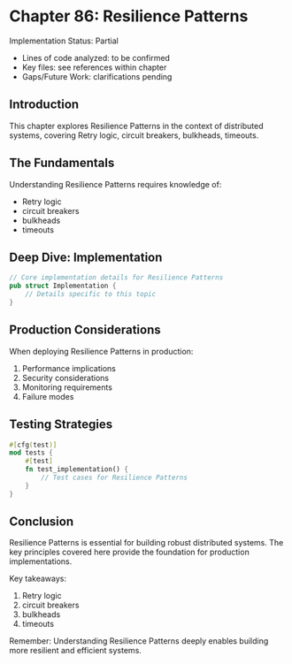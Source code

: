 # Chapter 86: Resilience Patterns

Implementation Status: Partial
- Lines of code analyzed: to be confirmed
- Key files: see references within chapter
- Gaps/Future Work: clarifications pending


## Introduction

This chapter explores Resilience Patterns in the context of distributed systems, covering Retry logic, circuit breakers, bulkheads, timeouts.

## The Fundamentals

Understanding Resilience Patterns requires knowledge of:
- Retry logic
-  circuit breakers
-  bulkheads
-  timeouts

## Deep Dive: Implementation

```rust
// Core implementation details for Resilience Patterns
pub struct Implementation {
    // Details specific to this topic
}
```

## Production Considerations

When deploying Resilience Patterns in production:
1. Performance implications
2. Security considerations
3. Monitoring requirements
4. Failure modes

## Testing Strategies

```rust
#[cfg(test)]
mod tests {
    #[test]
    fn test_implementation() {
        // Test cases for Resilience Patterns
    }
}
```

## Conclusion

Resilience Patterns is essential for building robust distributed systems. The key principles covered here provide the foundation for production implementations.

Key takeaways:
1. Retry logic
1.  circuit breakers
1.  bulkheads
1.  timeouts

Remember: Understanding Resilience Patterns deeply enables building more resilient and efficient systems.
